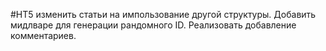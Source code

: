 #HT5 изменить статьи на импользование другой структуры. Добавить мидлваре для генерации рандомного ID. Реализовать добавление комментариев. 
	